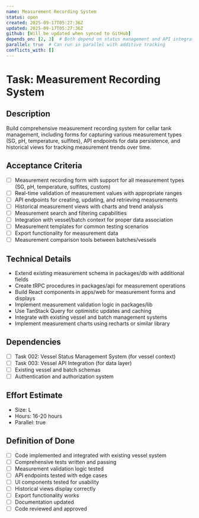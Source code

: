 ```yaml
---
name: Measurement Recording System
status: open
created: 2025-09-17T05:27:36Z
updated: 2025-09-17T05:27:36Z
github: [Will be updated when synced to GitHub]
depends_on: [2, 3]  # Both depend on status management and API integration
parallel: true  # Can run in parallel with additive tracking
conflicts_with: []
---
```


# Task: Measurement Recording System

## Description
Build comprehensive measurement recording system for cellar tank management, including forms for capturing various measurement types (SG, pH, temperature, sulfites), API endpoints for data persistence, and historical views for tracking measurement trends over time.

## Acceptance Criteria
- [ ] Measurement recording form with support for all measurement types (SG, pH, temperature, sulfites, custom)
- [ ] Real-time validation of measurement values with appropriate ranges
- [ ] API endpoints for creating, updating, and retrieving measurements
- [ ] Historical measurement views with charts and trend analysis
- [ ] Measurement search and filtering capabilities
- [ ] Integration with vessel/batch context for proper data association
- [ ] Measurement templates for common testing scenarios
- [ ] Export functionality for measurement data
- [ ] Measurement comparison tools between batches/vessels

## Technical Details
- Extend existing measurement schema in packages/db with additional fields
- Create tRPC procedures in packages/api for measurement operations
- Build React components in apps/web for measurement forms and displays
- Implement measurement validation logic in packages/lib
- Use TanStack Query for optimistic updates and caching
- Integrate with existing vessel and batch management systems
- Implement measurement charts using recharts or similar library

## Dependencies
- [ ] Task 002: Vessel Status Management System (for vessel context)
- [ ] Task 003: Vessel API Integration (for data layer)
- [ ] Existing vessel and batch schemas
- [ ] Authentication and authorization system

## Effort Estimate
- Size: L
- Hours: 16-20 hours
- Parallel: true

## Definition of Done
- [ ] Code implemented and integrated with existing vessel system
- [ ] Comprehensive tests written and passing
- [ ] Measurement validation logic tested
- [ ] API endpoints tested with edge cases
- [ ] UI components tested for usability
- [ ] Historical views display correctly
- [ ] Export functionality works
- [ ] Documentation updated
- [ ] Code reviewed and approved
